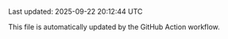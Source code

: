 Last updated: 2025-09-22 20:12:44 UTC

This file is automatically updated by the GitHub Action workflow.
